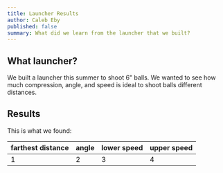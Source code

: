 ```yaml
---
title: Launcher Results
author: Caleb Eby
published: false
summary: What did we learn from the launcher that we built?
---
```


## What launcher?

We built a launcher this summer to shoot 6" balls. We wanted to see how much compression, angle, and speed is ideal to shoot balls different distances.

## Results

This is what we found:

| farthest distance | angle | lower speed | upper speed |
| ----------------- | ----- | ----------- | ----------- |
| 1                 | 2     | 3           | 4           |
